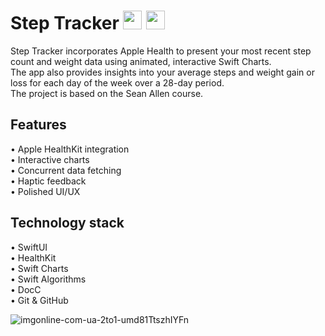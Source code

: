 # Step Tracker <img src="https://github.com/user-attachments/assets/a567faf9-3edc-4012-a2d3-1dace7fc35a0" width="30" height="30">  <img src="https://github.com/user-attachments/assets/e4b6b615-a5bf-4e24-a38d-c33789d87fb1" width="30" height="30">

Step Tracker incorporates Apple Health to present your most recent step count and weight data using animated, interactive Swift Charts.<br /> The app also provides insights into your average steps and weight gain or loss for each day of the week over a 28-day period.<br />
The project is based on the Sean Allen course.

## Features

• Apple HealthKit integration <br />
• Interactive charts <br />
• Concurrent data fetching <br />
• Haptic feedback <br />
• Polished UI/UX

## Technology stack

• SwiftUI <br />
• HealthKit <br />
• Swift Charts <br />
• Swift Algorithms <br />
• DocC <br />
• Git & GitHub <br />

![imgonline-com-ua-2to1-umd81TtszhIYFn](https://github.com/user-attachments/assets/be3c98e3-1e3d-44e6-9660-84d5c14bbf48)
